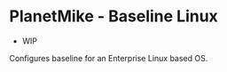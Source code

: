 PlanetMike - Baseline Linux
=========

* WIP

Configures baseline for an Enterprise Linux based OS.

